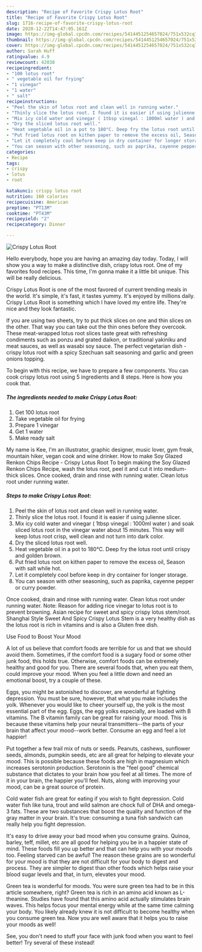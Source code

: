 ```yaml
---
description: "Recipe of Favorite Crispy Lotus Root"
title: "Recipe of Favorite Crispy Lotus Root"
slug: 1716-recipe-of-favorite-crispy-lotus-root
date: 2020-12-22T14:47:05.161Z
image: https://img-global.cpcdn.com/recipes/5414451254657024/751x532cq70/crispy-lotus-root-recipe-main-photo.jpg
thumbnail: https://img-global.cpcdn.com/recipes/5414451254657024/751x532cq70/crispy-lotus-root-recipe-main-photo.jpg
cover: https://img-global.cpcdn.com/recipes/5414451254657024/751x532cq70/crispy-lotus-root-recipe-main-photo.jpg
author: Sarah Huff
ratingvalue: 4.9
reviewcount: 42038
recipeingredient:
- "100 lotus root"
- " vegetable oil for frying"
- "1 vinegar"
- "1 water"
- " salt"
recipeinstructions:
- "Peel the skin of lotus root and clean well in running water."
- "Thinly slice the lotus root. I found it is easier if using julienne slicer."
- "Mix icy cold water and vinegar ( 1tbsp vinegal : 1000ml water ) and soak sliced lotus root in the vinegar water about 15 minutes. This way will keep lotus root crisp, well clean and not turn into dark color."
- "Dry the sliced lotus root well."
- "Heat vegetable oil in a pot to 180°C. Deep fry the lotus root until crispy and golden brown."
- "Put fried lotus root on kithen paper to remove the excess oil, Season with salt while hot."
- "Let it completely cool before keep in dry container for longer storage."
- "You can season with other seasoning, such as paprika, cayenne pepper or curry powder."
categories:
- Recipe
tags:
- crispy
- lotus
- root

katakunci: crispy lotus root 
nutrition: 160 calories
recipecuisine: American
preptime: "PT13M"
cooktime: "PT43M"
recipeyield: "2"
recipecategory: Dinner

---
```



![Crispy Lotus Root](https://img-global.cpcdn.com/recipes/5414451254657024/751x532cq70/crispy-lotus-root-recipe-main-photo.jpg)

Hello everybody, hope you are having an amazing day today. Today, I will show you a way to make a distinctive dish, crispy lotus root. One of my favorites food recipes. This time, I'm gonna make it a little bit unique. This will be really delicious.

Crispy Lotus Root is one of the most favored of current trending meals in the world. It's simple, it's fast, it tastes yummy. It's enjoyed by millions daily. Crispy Lotus Root is something which I have loved my entire life. They're nice and they look fantastic.

If you are using two sheets, try to put thick slices on one and thin slices on the other. That way you can take out the thin ones before they overcook. These meat-wrapped lotus root slices taste great with refreshing condiments such as ponzu and grated daikon, or traditional yakiniku and meat sauces, as well as wasabi soy sauce. The perfect vegetarian dish - crispy lotus root with a spicy Szechuan salt seasoning and garlic and green onions topping.


To begin with this recipe, we have to prepare a few components. You can cook crispy lotus root using 5 ingredients and 8 steps. Here is how you cook that.

<!--inarticleads1-->

##### The ingredients needed to make Crispy Lotus Root:

1. Get 100 lotus root
1. Take  vegetable oil for frying
1. Prepare 1 vinegar
1. Get 1 water
1. Make ready  salt


My name is Kee, I&#39;m an illustrator, graphic designer, music lover, gym freak, mountain hiker, vegan cook and wine drinker. How to make Soy Glazed Renkon Chips Recipe - Crispy Lotus Root To begin making the Soy Glazed Renkon Chips Recipe, wash the lotus root, peel it and cut it into medium-thick slices. Once cooked, drain and rinse with running water. Clean lotus root under running water. 

<!--inarticleads2-->

##### Steps to make Crispy Lotus Root:

1. Peel the skin of lotus root and clean well in running water.
1. Thinly slice the lotus root. I found it is easier if using julienne slicer.
1. Mix icy cold water and vinegar ( 1tbsp vinegal : 1000ml water ) and soak sliced lotus root in the vinegar water about 15 minutes. This way will keep lotus root crisp, well clean and not turn into dark color.
1. Dry the sliced lotus root well.
1. Heat vegetable oil in a pot to 180°C. Deep fry the lotus root until crispy and golden brown.
1. Put fried lotus root on kithen paper to remove the excess oil, Season with salt while hot.
1. Let it completely cool before keep in dry container for longer storage.
1. You can season with other seasoning, such as paprika, cayenne pepper or curry powder.


Once cooked, drain and rinse with running water. Clean lotus root under running water. Note: Reason for adding rice vinegar to lotus root is to prevent browning. Asian recipe for sweet and spicy crispy lotus stem/root. Shanghai Style Sweet And Spicy Crispy Lotus Stem is a very healthy dish as the lotus root is rich in vitamins and is also a Gluten free dish. 

Use Food to Boost Your Mood


A lot of us believe that comfort foods are terrible for us and that we should avoid them. Sometimes, if the comfort food is a sugary food or some other junk food, this holds true. Otherwise, comfort foods can be extremely healthy and good for you. There are several foods that, when you eat them, could improve your mood. When you feel a little down and need an emotional boost, try a couple of these.

Eggs, you might be astonished to discover, are wonderful at fighting depression. You must be sure, however, that what you make includes the yolk. Whenever you would like to cheer yourself up, the yolk is the most essential part of the egg. Eggs, the egg yolks especially, are loaded with B vitamins. The B vitamin family can be great for raising your mood. This is because these vitamins help your neural transmitters--the parts of your brain that affect your mood--work better. Consume an egg and feel a lot happier!

Put together a few trail mix of nuts or seeds. Peanuts, cashews, sunflower seeds, almonds, pumpkin seeds, etc are all great for helping to elevate your mood. This is possible because these foods are high in magnesium which increases serotonin production. Serotonin is the "feel good" chemical substance that dictates to your brain how you feel at all times. The more of it in your brain, the happier you'll feel. Nuts, along with improving your mood, can be a great source of protein.

Cold water fish are great for eating if you wish to fight depression. Cold water fish like tuna, trout and wild salmon are chock full of DHA and omega-3 fats. These are two substances that boost the quality and function of the gray matter in your brain. It's true: consuming a tuna fish sandwich can really help you fight depression. 

It's easy to drive away your bad mood when you consume grains. Quinoa, barley, teff, millet, etc are all good for helping you be in a happier state of mind. These foods fill you up better and that can help you with your moods too. Feeling starved can be awful! The reason these grains are so wonderful for your mood is that they are not difficult for your body to digest and process. They are simpler to digest than other foods which helps raise your blood sugar levels and that, in turn, elevates your mood.

Green tea is wonderful for moods. You were sure green tea had to be in this article somewhere, right? Green tea is rich in an amino acid known as L-theanine. Studies have found that this amino acid actually stimulates brain waves. This helps focus your mental energy while at the same time calming your body. You likely already knew it is not difficult to become healthy when you consume green tea. Now you are well aware that it helps you to raise your moods as well!

See, you don't need to stuff your face with junk food when you want to feel better! Try several of these instead!

